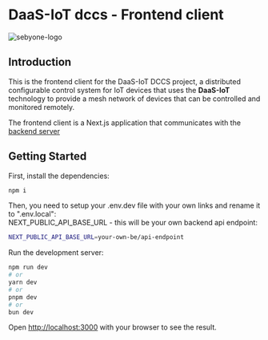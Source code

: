 # DaaS-IoT dccs - Frontend client

![sebyone-logo](https://sebyone.it/res/lg_daasiot-410-72dpi.png)

## Introduction

This is the frontend client for the DaaS-IoT DCCS project, a distributed configurable control system for IoT devices that uses the **DaaS-IoT** technology to provide a mesh network of devices that can be controlled and monitored remotely.

The frontend client is a Next.js application that communicates with the [backend server](/web-console/be/README.md)
## Getting Started

First, install the dependencies:

```bash
npm i
```
Then, you need to setup your .env.dev file with your own links and rename it to ".env.local":\
NEXT_PUBLIC_API_BASE_URL - this will be your own backend api endpoint:
```bash
NEXT_PUBLIC_API_BASE_URL=your-own-be/api-endpoint
```
Run the development server:

```bash
npm run dev
# or
yarn dev
# or
pnpm dev
# or
bun dev
```

Open [http://localhost:3000](http://localhost:3000) with your browser to see the result.

